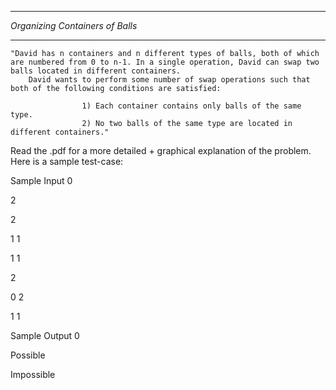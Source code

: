********************************
*Organizing Containers of Balls*
********************************


	"David has n containers and n different types of balls, both of which are numbered from 0 to n-1. In a single operation, David can swap two balls located in different containers. 
		David wants to perform some number of swap operations such that both of the following conditions are satisfied:

					1) Each container contains only balls of the same type.
					2) No two balls of the same type are located in different containers."


Read the .pdf for a more detailed + graphical explanation of the problem. Here is a sample test-case:

Sample Input 0

2

2

1 1

1 1

2

0 2

1 1


Sample Output 0

Possible

Impossible